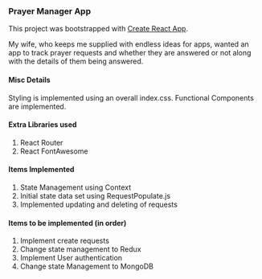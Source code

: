 ### Prayer Manager App

This project was bootstrapped with [Create React App](https://github.com/facebook/create-react-app).

My wife, who keeps me supplied with endless ideas for apps, wanted an app to track prayer requests and whether they are answered or not along with the details of them being answered. 

#### Misc Details

Styling is implemented using an overall index.css. Functional Components are implemented. 

#### Extra Libraries used

1. React Router
2. React FontAwesome 

#### Items Implemented

1. State Management using Context
2. Initial state data set using RequestPopulate.js
3. Implemented updating and deleting of requests


#### Items to be implemented (in order) 

1. Implement create requests
2. Change state management to Redux
3. Implement User authentication
4. Change state Management to MongoDB
